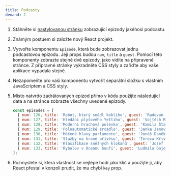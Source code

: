 ```yaml
---
title: Podcasty
demand: 2
---
```


1. Stáhněte si [nastylovanou stránku](assets/podcasty-zadani.zip) zobrazující epizody jakéhosi podcastu.
1. Známým postuem si založte nový React projekt.
1. Vytvořte komponentu `Episode`, která bude zobrazovat jednu podcastovou epizodu. Její props budou `num`, `title` a `guest`. Pomocí této komponenty zobrazte stejné dvě epizody, jako vidíte na připravené stránce. Z připravné stránky vykradněte CSS styly a zařiďte aby vaše aplikace vypadala stejně.
1. Nezapomeňte pro vaši komponentu vytvořit separátní složku s vlastním JavaScriptem a CSS styly.
1. Místo natvrdo zadrátovaných epizod přímo v kódu použijte následujicí data a na stránce zobrazte všechny uvedené epizody.

   ```js
   const episodes = [
     { num: 126, title: 'Robot, který snědl koblihu', guest: 'Radovan Siwek' },
     { num: 127, title: 'Hledání plyšového Yettiho', guest: 'Vojtěch Ryba' },
     { num: 128, title: 'Moderní hrachová polévka', guest: 'Kamila Štancová' },
     { num: 129, title: 'Poloautomatické zrcadlo', guest: 'Janka Janovská' },
     { num: 130, title: 'Máčené hlavy parlamentu', guest: 'Jonáš Daněk' },
     { num: 131, title: 'Služby na hraně přívěsu', guest: 'Tereza Křivánková' },
     { num: 132, title: 'Klasifikace sněžných klokanů', guest: 'Josef Stix' },
     { num: 133, title: 'Rybolov v Oceánu bouří', guest: 'Ludmila Gajová' },
   ];
   ```
1. Rozmyslete si, která vlastnost se nejlépe hodí jako klíč a použijte ji, aby React přestal v konzoli prudit, že mu chybí `key` prop.